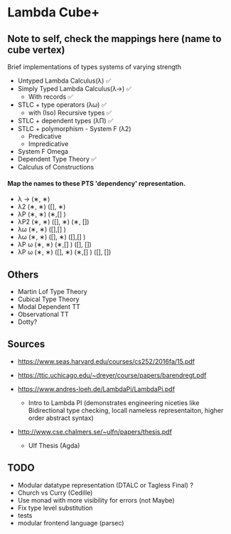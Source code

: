 # Lambda Cube+

## Note to self, check the mappings here (name to cube vertex)
Brief implementations of types systems of varying strength
- Untyped Lambda Calculus(λ) :white_check_mark:
- Simply Typed Lambda Calculus(λ→) :white_check_mark:
    * With records :white_check_mark:
- STLC + type operators (λω) :white_check_mark:
    * with (Iso) Recursive types :white_check_mark:
- STLC + dependent types (λΠ) :white_check_mark:
- STLC + polymorphism - System F (λ2)
    * Predicative
    * Impredicative
- System F Omega
- Dependent Type Theory :white_check_mark:
- Calculus of Constructions


#### Map the names to these PTS 'dependency' representation.
- λ → (∗, ∗) 
- λ2 (∗, ∗) ([], ∗)
- λP (∗, ∗) (∗,[] )
- λP2 (∗, ∗) ([], ∗) (∗, [])
- λω (∗, ∗) ([],[] )
- λω (∗, ∗) ([], ∗) ([],[] )
- λP ω (∗, ∗) (∗,[] ) ([], [])
- λP ω (∗, ∗) ([], ∗) (∗,[] ) ([], [])

## Others
- Martin Lof Type Theory
- Cubical Type Theory
- Modal Dependent TT
- Observational TT
- Dotty?


## Sources
- https://www.seas.harvard.edu/courses/cs252/2016fa/15.pdf
- https://ttic.uchicago.edu/~dreyer/course/papers/barendregt.pdf
- https://www.andres-loeh.de/LambdaPi/LambdaPi.pdf
   * Intro to Lambda PI (demonstrates engineering niceties like Bidirectional type checking, locall nameless representaiton, higher order abstract syntax)
   
- http://www.cse.chalmers.se/~ulfn/papers/thesis.pdf
   *  Ulf Thesis (Agda)


## TODO
- Modular datatype representation (DTALC or Tagless Final) ?
- Church vs Curry (Cedille)
- Use monad with more visibility for errors (not Maybe)
- Fix type level substitution
- tests
- modular frontend language (parsec)
